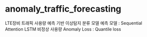 # anomaly_traffic_forecasting
LTE장비 트래픽 사용량 예측 기반 이상탐지 분류 모델
예측 모델 : Sequential Attention LSTM
비정상 사용량 Anomaly Loss : Quantile loss
